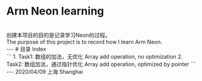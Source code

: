 # Arm Neon learning

<br>
创建本项目的目的是记录学习Neon的过程。<br>
The purpose of this project is to record how I learn Arm Neon.
<br>
---
# 目录 Index
<br>
```
1. Task1: 数组的加法，无优化
          Array add operation, no optimization 
2. Task2: 数组加法，通过指针优化
          Array add operation, optimized by pointer 
```
<br>
---
2020/04/09
上海 Shanghai
